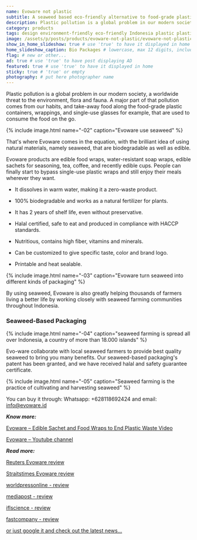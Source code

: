 ```yaml
---
name: Evoware not plastic
subtitle: A seaweed based eco-friendly alternative to food-grade plastic. And you can eat it.
description: Plastic pollution is a global problem in our modern society, a worldwide threat to the environment, flora and fauna. A major part of that pollution comes from our habits, and take-away food along the food-grade plastic containers, wrappings, and single-use glasses for example, that are used to consume the food on the go.
category: products
tags: design environment-friendly eco-friendly Indonesia plastic plastic-alternatives social-responsibility sustainable-construction
image: /assets/p/posts/products/evoware-not-plastic/evoware-not-plastic.jpg
show_in_home_slideshow: true # use 'true' to have it displayed in home slideshow
home_slideshow_caption: Bio Packages # lowercase, max 12 digits, including spaces
flag: # new or other...
ad: true # use 'true' to have post displaying AD
featured: true # use 'true' to have it displayed in home
sticky: true # 'true' or empty
photography: # put here photographer name
---
```

Plastic pollution is a global problem in our modern society, a worldwide threat to the environment, flora and fauna. A major part of that pollution comes from our habits, and take-away food along the food-grade plastic containers, wrappings, and single-use glasses for example, that are used to consume the food on the go.

{% include image.html name="-02" caption="Evoware use seaweed" %}

That's where Evoware comes in the equation, with the brilliant idea of using natural materials, namely seaweed, that are biodegradable as well as edible.

Evoware products are edible food wraps, water-resistant soap wraps, edible sachets for seasoning, tea, coffee, and recently edible cups. People can finally start to bypass single-use plastic wraps and still enjoy their meals wherever they want.


- It dissolves in warm water, making it a zero-waste product.

- 100% biodegradable and works as a natural fertilizer for plants.

- It has 2 years of shelf life, even without preservative.

- Halal certified, safe to eat and produced in compliance with HACCP standards.

- Nutritious, contains high fiber, vitamins and minerals.

- Can be customized to give specific taste, color and brand logo.

- Printable and heat sealable.


{% include image.html name="-03" caption="Evoware turn seaweed into different kinds of packaging" %}

By using seaweed, Evoware is also greatly helping thousands of farmers living a better life by working closely with seaweed farming communities throughout Indonesia.

### Seaweed-Based Packaging

{% include image.html name="-04" caption="seaweed farming is spread all over Indonesia, a country of more than 18.000 islands" %}

Evo-ware collaborate with local seaweed farmers to provide best quality seaweed to bring you many benefits. Our seaweed-based packaging's patent has been granted, and we have received halal and safety guarantee certificate.


{% include image.html name="-05" caption="Seaweed farming is the practice of cultivating and harvesting seaweed" %}

You can buy it through: Whatsapp: +628118692424 and email: [info@evoware.id](info@evoware.id)


**_Know more:_**

[Evoware – Edible Sachet and Food Wraps to End Plastic Waste Video](https://youtu.be/24T6ruz1GhU)

[Evoware – Youtube channel](https://www.youtube.com/channel/UCBN9aRJfC-bI-f3ll4abZaQ/videos)


**_Read more:_**

[Reuters Evoware review](https://www.reuters.com/article/us-indonesia-evoware/indonesian-startup-wages-war-on-plastic-with-edible-seaweed-cups-idUSKBN1DN0XA)

[Straitstimes Evoware review](https://www.straitstimes.com/asia/se-asia/indonesian-startup-wages-war-on-plastic-with-edible-seaweed-cups)

[worldpressonline - review ](http://www.worldpressonline.com/PressRelease/asian-summit-tackles-sustainable-packaging-and-ingredients-62310.html)

[mediapost - review](https://www.mediapost.com/publications/article/319918/packaging-our-future-4-product-packaging-designs.html)

[iflscience - review](http://www.iflscience.com/environment/this-seaweedbased-edible-packaging-could-help-save-our-seas/)

[fastcompany - review](https://www.fastcompany.com/40477587/instead-of-throwing-out-this-plastic-wrapper-you-eat-it)


[or just google it and check out the latest news...](https://www.google.co.id/search?q=evoware+world&oq=EVOWARE+WORLD)
